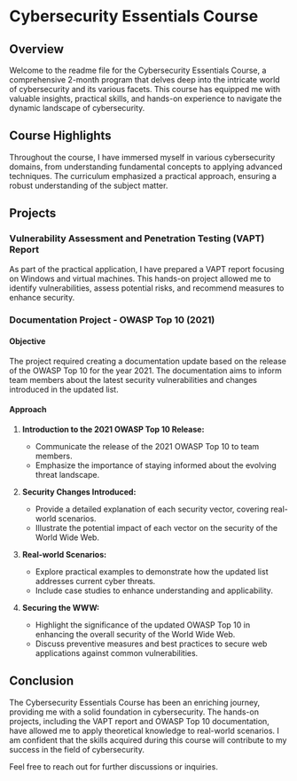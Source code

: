 # Cybersecurity Essentials Course

## Overview

Welcome to the readme file for the Cybersecurity Essentials Course, a comprehensive 2-month program that delves deep into the intricate world of cybersecurity and its various facets. This course has equipped me with valuable insights, practical skills, and hands-on experience to navigate the dynamic landscape of cybersecurity.

## Course Highlights

Throughout the course, I have immersed myself in various cybersecurity domains, from understanding fundamental concepts to applying advanced techniques. The curriculum emphasized a practical approach, ensuring a robust understanding of the subject matter.

## Projects

### Vulnerability Assessment and Penetration Testing (VAPT) Report

As part of the practical application, I have prepared a VAPT report focusing on Windows and virtual machines. This hands-on project allowed me to identify vulnerabilities, assess potential risks, and recommend measures to enhance security.

### Documentation Project - OWASP Top 10 (2021)

#### Objective

The project required creating a documentation update based on the release of the OWASP Top 10 for the year 2021. The documentation aims to inform team members about the latest security vulnerabilities and changes introduced in the updated list.

#### Approach

1. **Introduction to the 2021 OWASP Top 10 Release:**
   - Communicate the release of the 2021 OWASP Top 10 to team members.
   - Emphasize the importance of staying informed about the evolving threat landscape.

2. **Security Changes Introduced:**
   - Provide a detailed explanation of each security vector, covering real-world scenarios.
   - Illustrate the potential impact of each vector on the security of the World Wide Web.

3. **Real-world Scenarios:**
   - Explore practical examples to demonstrate how the updated list addresses current cyber threats.
   - Include case studies to enhance understanding and applicability.

4. **Securing the WWW:**
   - Highlight the significance of the updated OWASP Top 10 in enhancing the overall security of the World Wide Web.
   - Discuss preventive measures and best practices to secure web applications against common vulnerabilities.

## Conclusion

The Cybersecurity Essentials Course has been an enriching journey, providing me with a solid foundation in cybersecurity. The hands-on projects, including the VAPT report and OWASP Top 10 documentation, have allowed me to apply theoretical knowledge to real-world scenarios. I am confident that the skills acquired during this course will contribute to my success in the field of cybersecurity.

Feel free to reach out for further discussions or inquiries.
